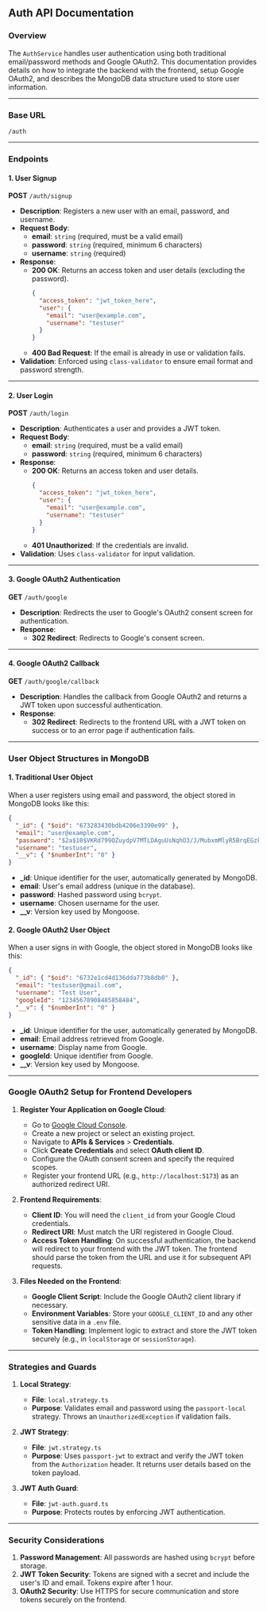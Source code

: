 ## Auth API Documentation

### Overview

The `AuthService` handles user authentication using both traditional email/password methods and Google OAuth2. This documentation provides details on how to integrate the backend with the frontend, setup Google OAuth2, and describes the MongoDB data structure used to store user information.

---

### Base URL

```
/auth
```

---

### Endpoints

#### 1. User Signup

**POST** `/auth/signup`

- **Description**: Registers a new user with an email, password, and username.
- **Request Body**:
  - **email**: `string` (required, must be a valid email)
  - **password**: `string` (required, minimum 6 characters)
  - **username**: `string` (required)
- **Response**:
  - **200 OK**: Returns an access token and user details (excluding the password).
    ```json
    {
      "access_token": "jwt_token_here",
      "user": {
        "email": "user@example.com",
        "username": "testuser"
      }
    }
    ```
  - **400 Bad Request**: If the email is already in use or validation fails.
- **Validation**: Enforced using `class-validator` to ensure email format and password strength.

---

#### 2. User Login

**POST** `/auth/login`

- **Description**: Authenticates a user and provides a JWT token.
- **Request Body**:
  - **email**: `string` (required, must be a valid email)
  - **password**: `string` (required, minimum 6 characters)
- **Response**:
  - **200 OK**: Returns an access token and user details.
    ```json
    {
      "access_token": "jwt_token_here",
      "user": {
        "email": "user@example.com",
        "username": "testuser"
      }
    }
    ```
  - **401 Unauthorized**: If the credentials are invalid.
- **Validation**: Uses `class-validator` for input validation.

---

#### 3. Google OAuth2 Authentication

**GET** `/auth/google`

- **Description**: Redirects the user to Google's OAuth2 consent screen for authentication.
- **Response**:
  - **302 Redirect**: Redirects to Google's consent screen.

---

#### 4. Google OAuth2 Callback

**GET** `/auth/google/callback`

- **Description**: Handles the callback from Google OAuth2 and returns a JWT token upon successful authentication.
- **Response**:
  - **302 Redirect**: Redirects to the frontend URL with a JWT token on success or to an error page if authentication fails.

---

### User Object Structures in MongoDB

#### 1. Traditional User Object

When a user registers using email and password, the object stored in MongoDB looks like this:

```json
{
  "_id": { "$oid": "673283430bdb4206e3390e99" },
  "email": "user@example.com",
  "password": "$2a$10$VKRd799OZuydpV7MTLDAguUsNqhO3/J/MubxmMlyR5BrqEGzkFFfG",
  "username": "testuser",
  "__v": { "$numberInt": "0" }
}
```

- **_id**: Unique identifier for the user, automatically generated by MongoDB.
- **email**: User's email address (unique in the database).
- **password**: Hashed password using `bcrypt`.
- **username**: Chosen username for the user.
- **__v**: Version key used by Mongoose.

#### 2. Google OAuth2 User Object

When a user signs in with Google, the object stored in MongoDB looks like this:

```json
{
  "_id": { "$oid": "6732e1cd4d136dda773b8db0" },
  "email": "testuser@gmail.com",
  "username": "Test User",
  "googleId": "12345678908485858484",
  "__v": { "$numberInt": "0" }
}
```

- **_id**: Unique identifier for the user, automatically generated by MongoDB.
- **email**: Email address retrieved from Google.
- **username**: Display name from Google.
- **googleId**: Unique identifier from Google.
- **__v**: Version key used by Mongoose.

---

### Google OAuth2 Setup for Frontend Developers

1. **Register Your Application on Google Cloud**:

   - Go to [Google Cloud Console](https://console.cloud.google.com/).
   - Create a new project or select an existing project.
   - Navigate to **APIs & Services** > **Credentials**.
   - Click **Create Credentials** and select **OAuth client ID**.
   - Configure the OAuth consent screen and specify the required scopes.
   - Register your frontend URL (e.g., `http://localhost:5173`) as an authorized redirect URI.
2. **Frontend Requirements**:

   - **Client ID**: You will need the `client_id` from your Google Cloud credentials.
   - **Redirect URI**: Must match the URI registered in Google Cloud.
   - **Access Token Handling**: On successful authentication, the backend will redirect to your frontend with the JWT token. The frontend should parse the token from the URL and use it for subsequent API requests.
3. **Files Needed on the Frontend**:

   - **Google Client Script**: Include the Google OAuth2 client library if necessary.
   - **Environment Variables**: Store your `GOOGLE_CLIENT_ID` and any other sensitive data in a `.env` file.
   - **Token Handling**: Implement logic to extract and store the JWT token securely (e.g., in `localStorage` or `sessionStorage`).

---

### Strategies and Guards

1. **Local Strategy**:

   - **File**: `local.strategy.ts`
   - **Purpose**: Validates email and password using the `passport-local` strategy. Throws an `UnauthorizedException` if validation fails.
2. **JWT Strategy**:

   - **File**: `jwt.strategy.ts`
   - **Purpose**: Uses `passport-jwt` to extract and verify the JWT token from the `Authorization` header. It returns user details based on the token payload.
3. **JWT Auth Guard**:

   - **File**: `jwt-auth.guard.ts`
   - **Purpose**: Protects routes by enforcing JWT authentication.

---

### Security Considerations

1. **Password Management**: All passwords are hashed using `bcrypt` before storage.
2. **JWT Token Security**: Tokens are signed with a secret and include the user's ID and email. Tokens expire after 1 hour.
3. **OAuth2 Security**: Use HTTPS for secure communication and store tokens securely on the frontend.

